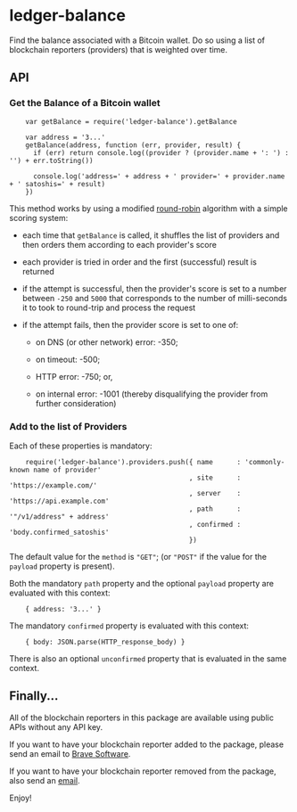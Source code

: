 # ledger-balance
Find the balance associated with a Bitcoin wallet.
Do so using a list of blockchain reporters (providers) that is weighted over time.

## API

### Get the Balance of a Bitcoin wallet

        var getBalance = require('ledger-balance').getBalance

        var address = '3...'
        getBalance(address, function (err, provider, result) {
          if (err) return console.log((provider ? (provider.name + ': ') : '') + err.toString())

          console.log('address=' + address + ' provider=' + provider.name + ' satoshis=' + result)
        })

This method works by using a modified [round-robin](https://en.wikipedia.org/wiki/Round-robin_DNS) algorithm with a simple
scoring system:

- each time that `getBalance` is called, it shuffles the list of providers and then orders them according to each provider's score

- each provider is tried in order and the first (successful) result is returned

- if  the attempt is successful,
then the provider's score is set to a number between `-250` and `5000` that corresponds to the number of milli-seconds it to took to round-trip and process the request

- if the attempt fails, then the provider score is set to one of:

    - on DNS (or other network) error: -350;

    - on timeout: -500;

    - HTTP error: -750; or,

    - on internal error: -1001 (thereby disqualifying the provider from further consideration)

### Add to the list of Providers

Each of these properties is mandatory:

        require('ledger-balance').providers.push({ name      : 'commonly-known name of provider'
                                                 , site      : 'https://example.com/'
                                                 , server    : 'https://api.example.com'
                                                 , path      : '"/v1/address" + address'
                                                 , confirmed : 'body.confirmed_satoshis'
                                                 })

The default value for the `method` is `"GET"`;
(or `"POST"` if the value for the `payload` property is present).

Both the mandatory `path` property and the optional `payload` property are evaluated with this context:

        { address: '3...' }

The mandatory `confirmed` property is evaluated with this context:

        { body: JSON.parse(HTTP_response_body) }

There is also an optional `unconfirmed` property that is evaluated in the same context.

## Finally...

All of the blockchain reporters in this package are available using public APIs without any API key.

If you want to have your blockchain reporter added to the package,
please send an email to [Brave Software](mailto:devops@brave.com?subject=ledger-balance).

If you want to have your blockchain reporter removed from the package,
also send an [email](mailto:devops@brave.com?subject=ledger-balance).

Enjoy!
